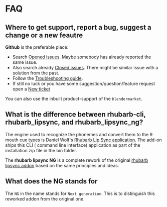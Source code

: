 
# FAQ

## Where to get support, report a bug, suggest a change or a new feautre

**Github** is the preferable place:
- Search [Opened issues](https://github.com/Premik/blender_rhubarb_lipsync_ng/issues?q=is%3Aopen). Maybe somebody has already reported the same issue.
- Also search already [Closed issues](https://github.com/Premik/blender_rhubarb_lipsync_ng/issues?q=is%3Aclosed). There might be similar issue with a solution from the past.
- Follow the [Troubleshooting guide](https://github.com/Premik/blender_rhubarb_lipsync_ng/blob/master/troubleshooting.md).
- If still no luck or you have some suggestion/question/feature request open a [New ticket](https://github.com/Premik/blender_rhubarb_lipsync_ng/issues/new/choose)

You can also use the inbuilt product-support of the `blendermarket`.


## What is the difference between rhubarb-cli, rhubarb_lipsync, and rhubarb_lipsync_ng?

The engine used to recognize the phonemes and convert them to the 9 mouth cue types is
Daniel Wolf's [Rhubarb Lip Sync application](https://github.com/DanielSWolf/rhubarb-lip-sync). 
The add-on ships this CLI ( command line interface) application as part of the installation zip file in the bin folder.

The **rhubarb lipsync NG** is a complete rework of the original [rhubarb lipsync addon](https://github.com/scaredyfish/blender-rhubarb-lipsync) based on the same principles and ideas.

## What does the NG stands for
The `NG` in the name stands for `Next generation`. This is to distinguish this reworked addon from the original one.
